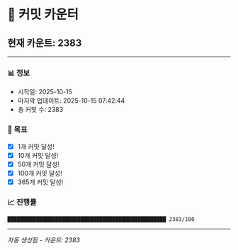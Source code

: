 # 🔢 커밋 카운터

## 현재 카운트: 2383

---

### 📊 정보
- 시작일: 2025-10-15
- 마지막 업데이트: 2025-10-15 07:42:44
- 총 커밋 수: 2383

### 🎯 목표
- [x] 1개 커밋 달성!
- [x] 10개 커밋 달성!
- [x] 50개 커밋 달성!
- [x] 100개 커밋 달성!
- [x] 365개 커밋 달성!

### 📈 진행률
```
██████████████████████████████████████████████████ 2383/100
```

---
*자동 생성됨 - 카운트: 2383*
